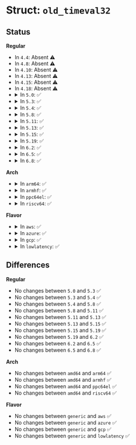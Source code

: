 # Struct: <code>old_timeval32</code>

## Status
<b>Regular</b>
<ul>
<li>
In <code>4.4</code>: Absent ⚠️
</li>
<li>
In <code>4.8</code>: Absent ⚠️
</li>
<li>
In <code>4.10</code>: Absent ⚠️
</li>
<li>
In <code>4.13</code>: Absent ⚠️
</li>
<li>
In <code>4.15</code>: Absent ⚠️
</li>
<li>
In <code>4.18</code>: Absent ⚠️
</li>
<li>
<details>
<summary>In <code>5.0</code>: ✅</summary>

```c
struct old_timeval32 {
    old_time32_t tv_sec;
    s32 tv_usec;
};
```
</details>
</li>
<li>
<details>
<summary>In <code>5.3</code>: ✅</summary>

```c
struct old_timeval32 {
    old_time32_t tv_sec;
    s32 tv_usec;
};
```
</details>
</li>
<li>
<details>
<summary>In <code>5.4</code>: ✅</summary>

```c
struct old_timeval32 {
    old_time32_t tv_sec;
    s32 tv_usec;
};
```
</details>
</li>
<li>
<details>
<summary>In <code>5.8</code>: ✅</summary>

```c
struct old_timeval32 {
    old_time32_t tv_sec;
    s32 tv_usec;
};
```
</details>
</li>
<li>
<details>
<summary>In <code>5.11</code>: ✅</summary>

```c
struct old_timeval32 {
    old_time32_t tv_sec;
    s32 tv_usec;
};
```
</details>
</li>
<li>
<details>
<summary>In <code>5.13</code>: ✅</summary>

```c
struct old_timeval32 {
    old_time32_t tv_sec;
    s32 tv_usec;
};
```
</details>
</li>
<li>
<details>
<summary>In <code>5.15</code>: ✅</summary>

```c
struct old_timeval32 {
    old_time32_t tv_sec;
    s32 tv_usec;
};
```
</details>
</li>
<li>
<details>
<summary>In <code>5.19</code>: ✅</summary>

```c
struct old_timeval32 {
    old_time32_t tv_sec;
    s32 tv_usec;
};
```
</details>
</li>
<li>
<details>
<summary>In <code>6.2</code>: ✅</summary>

```c
struct old_timeval32 {
    old_time32_t tv_sec;
    s32 tv_usec;
};
```
</details>
</li>
<li>
<details>
<summary>In <code>6.5</code>: ✅</summary>

```c
struct old_timeval32 {
    old_time32_t tv_sec;
    s32 tv_usec;
};
```
</details>
</li>
<li>
<details>
<summary>In <code>6.8</code>: ✅</summary>

```c
struct old_timeval32 {
    old_time32_t tv_sec;
    s32 tv_usec;
};
```
</details>
</li>
</ul>
<b>Arch</b>
<ul>
<li>
<details>
<summary>In <code>arm64</code>: ✅</summary>

```c
struct old_timeval32 {
    old_time32_t tv_sec;
    s32 tv_usec;
};
```
</details>
</li>
<li>
<details>
<summary>In <code>armhf</code>: ✅</summary>

```c
struct old_timeval32 {
    old_time32_t tv_sec;
    s32 tv_usec;
};
```
</details>
</li>
<li>
<details>
<summary>In <code>ppc64el</code>: ✅</summary>

```c
struct old_timeval32 {
    old_time32_t tv_sec;
    s32 tv_usec;
};
```
</details>
</li>
<li>
<details>
<summary>In <code>riscv64</code>: ✅</summary>

```c
struct old_timeval32 {
    old_time32_t tv_sec;
    s32 tv_usec;
};
```
</details>
</li>
</ul>
<b>Flavor</b>
<ul>
<li>
<details>
<summary>In <code>aws</code>: ✅</summary>

```c
struct old_timeval32 {
    old_time32_t tv_sec;
    s32 tv_usec;
};
```
</details>
</li>
<li>
<details>
<summary>In <code>azure</code>: ✅</summary>

```c
struct old_timeval32 {
    old_time32_t tv_sec;
    s32 tv_usec;
};
```
</details>
</li>
<li>
<details>
<summary>In <code>gcp</code>: ✅</summary>

```c
struct old_timeval32 {
    old_time32_t tv_sec;
    s32 tv_usec;
};
```
</details>
</li>
<li>
<details>
<summary>In <code>lowlatency</code>: ✅</summary>

```c
struct old_timeval32 {
    old_time32_t tv_sec;
    s32 tv_usec;
};
```
</details>
</li>
</ul>

## Differences
<b>Regular</b>
<ul>
<li>
No changes between <code>5.0</code> and <code>5.3</code> ✅
</li>
<li>
No changes between <code>5.3</code> and <code>5.4</code> ✅
</li>
<li>
No changes between <code>5.4</code> and <code>5.8</code> ✅
</li>
<li>
No changes between <code>5.8</code> and <code>5.11</code> ✅
</li>
<li>
No changes between <code>5.11</code> and <code>5.13</code> ✅
</li>
<li>
No changes between <code>5.13</code> and <code>5.15</code> ✅
</li>
<li>
No changes between <code>5.15</code> and <code>5.19</code> ✅
</li>
<li>
No changes between <code>5.19</code> and <code>6.2</code> ✅
</li>
<li>
No changes between <code>6.2</code> and <code>6.5</code> ✅
</li>
<li>
No changes between <code>6.5</code> and <code>6.8</code> ✅
</li>
</ul>
<b>Arch</b>
<ul>
<li>
No changes between <code>amd64</code> and <code>arm64</code> ✅
</li>
<li>
No changes between <code>amd64</code> and <code>armhf</code> ✅
</li>
<li>
No changes between <code>amd64</code> and <code>ppc64el</code> ✅
</li>
<li>
No changes between <code>amd64</code> and <code>riscv64</code> ✅
</li>
</ul>
<b>Flavor</b>
<ul>
<li>
No changes between <code>generic</code> and <code>aws</code> ✅
</li>
<li>
No changes between <code>generic</code> and <code>azure</code> ✅
</li>
<li>
No changes between <code>generic</code> and <code>gcp</code> ✅
</li>
<li>
No changes between <code>generic</code> and <code>lowlatency</code> ✅
</li>
</ul>
